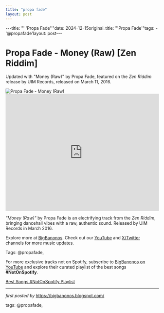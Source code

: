 ```yaml
---
title: "propa fade"
layout: post
---
```

---title: "' 'Propa Fade''"date: 2024-12-15original_title: "'Propa Fade'"tags:  - '@propafade'layout: post---<!-- Title of the Post --><h1 >Propa Fade - Money (Raw) [Zen Riddim]</h1> <!-- Introductory Text --><p >Updated with "Money (Raw)" by Propa Fade, featured on the *Zen Riddim* release by UIM Records, released on March 11, 2016.</p> <!-- Featured Image --><div > <img src="https://is1-ssl.mzstatic.com/image/thumb/Music128/v4/db/ab/3f/dbab3fe0-d626-4299-f976-27e514d60509/889326144502.jpg/1200x1200bf-60.jpg" alt="Propa Fade - Money (Raw)" /></div> <!-- YouTube Video Embed --><div > <iframe width="100%" height="385" src="https://www.youtube.com/embed/FGPgdNdB3x0" title="Propa Fade - Money (Raw) [Zen Riddim]" frameborder="0" allow="accelerometer; autoplay; clipboard-write; encrypted-media; gyroscope; picture-in-picture; web-share" referrerpolicy="strict-origin-when-cross-origin" allowfullscreen></iframe></div> <!-- Song Information --><div > <p><em>"Money (Raw)"</em> by Propa Fade is an electrifying track from the *Zen Riddim*, bringing dancehall vibes with a raw, authentic sound. Released by UIM Records in March 2016.</p></div> <!-- Footer Links --><div > <p>Explore more at <a href="https://bigbanonos.blogspot.com/" target="_blank">BigBanonos</a>. Check out our <a href="https://www.youtube.com/@BigBanonos" target="_blank">YouTube</a> and <a href="https://x.com/bigbanonos" target="_blank">X/Twitter</a> channels for more music updates.</p></div> <!-- Tags --><p >Tags: @propafade,</p><!--Subscribe and Playlist Links--><div>    <p>For more exclusive tracks not on Spotify, subscribe to <a href="https://www.youtube.com/@BigBanonos" target="_blank">BigBanonos on YouTube</a> and explore their curated playlist of the best songs <strong>#NotOnSpotify</strong>.</p>    <p><a href="https://www.youtube.com/playlist?list=PLtuNtuTatqI0kFahUCbtbfenC_ET5O_tr" target="_blank">Best Songs #NotOnSpotify Playlist<br /></a></p></div><hr /><p><em>first posted by</em> <a href="https://bigbanonos.blogspot.com/" rel="noopener" target="_new">https://bigbanonos.blogspot.com/</a></p><p>tags: @propafade,</p>
